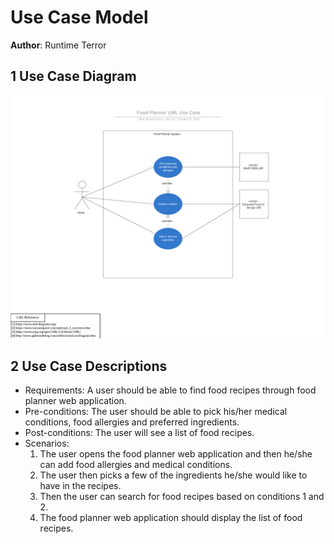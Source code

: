 # Use Case Model

**Author**: Runtime Terror

## 1 Use Case Diagram

![](./images/use-case-diagram.png)

## 2 Use Case Descriptions

- Requirements: A user should be able to find food recipes through food planner web application.
- Pre-conditions: The user should be able to pick his/her medical conditions, food allergies and preferred ingredients.
- Post-conditions: The user will see a list of food recipes.
- Scenarios: 
  1. The user opens the food planner web application and then he/she can add food allergies and medical conditions.
  2. The user then picks a few of the ingredients he/she would like to have in the recipes.
  3. Then the user can search for food recipes based on conditions 1 and 2.
  4. The food planner web application should display the list of food recipes.
